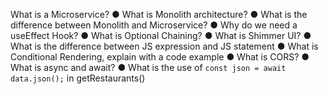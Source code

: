 What is a Microservice?
● What is Monolith architecture?
● What is the difference between Monolith and Microservice?
● Why do we need a useEffect Hook?
● What is Optional Chaining?
● What is Shimmer UI?
● What is the difference between JS expression and JS statement
● What is Conditional Rendering, explain with a code example
● What is CORS?
● What is async and await?
● What is the use of `const json = await data.json();` in getRestaurants()
